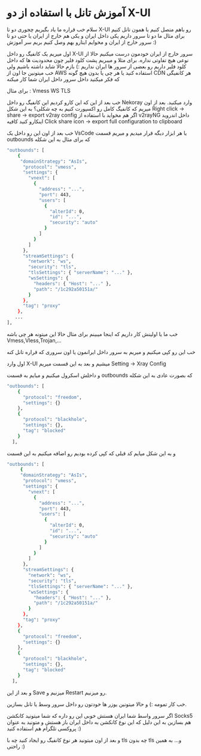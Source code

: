 # آموزش تانل با استفاده از دو X-UI 
سلام خب قراره ما یاد بگیریم چجوری دو تا X-UI رو باهم متصل کنیم یا همون تانل کنیم برای مثال ما دو تا سرور داریم یکی داخل ایران و یکی هم خارج از ایران یا حتی دو تا سرور خارج از ایران و مخوایم اینارو بهم وصل کنیم بریم سر آموزش :)

اول میریم یک کانفیگ رو داخل X-UI سرور خارج از ایران خودمون درست میکنیم حالا از نوعی هیچ تفاوتی نداره. برای مثلا و میبریم پشت کلود فلیر چون محدودیت ها که داخل کلود فلیر داریم رو بعضی از سرور ها ایران نداریم :) بازم حالا شاید داشته باشیم ولی خب میتونین جا اون از AWS استفاده کنید یا هر چی یا بدون هیچ گونه CDN هر کانفیگی که فکر میکنید داخل سرور داخل ایران شما کار میکنه


برای مثال :
Vmess WS TLS 

خب بعد از این که این کارو کردیم این کانفیگ رو داخل Nekoray وارد میکنید. بعد از اون میریم که کانفیگ کامل رو اکسپورت کنیم به چه شکلی؟ به این شکل 
Right click -> share -> export v2ray config
اگر هم مخواید با استفاده از v2rayNG داخل اندروید اینکارو کنید کافیه 
Click share icon ->  export full configuration to clipboard

خب بعد از اون این رو داخل یک VsCode یا هر ابزار دیگه قرار میدیم و میریم قسمت outbounds که برای مثال به این شکله

```bash
"outbounds": [
    {
     "domainStrategy": "AsIs",
      "protocol": "vmess",
      "settings": {
        "vnext": [
          {
            "address": "...",
            "port": 443,
            "users": [
              {
                "alterId": 0,
                "id": "...",
                "security": "auto"
              }
            ]
          }
        ]
      },
      "streamSettings": {
        "network": "ws",
        "security": "tls",
        "tlsSettings": { "serverName": "..." },
        "wsSettings": {
          "headers": { "Host": "..." },
          "path": "/1c292a50151a/"
        }
      },
      "tag": "proxy"
    },
   ...
],
```

خب ما یا اولینش کار داریم که اینجا میبینم برای مثال حالا این میتونه هر چی باشه Vmess,Vless,Trojan,... 

خب این رو کپی میکنیم و میریم به سرور داخل ایرانمون یا اون سروری که قراره تانل کنه

اول وارد X-UI میشیم و بعد به این قسمت میریم
Setting -> Xray Config

و داخلش اسکرول میکنیم و میایم به قسمت outbounds که بصورت عادی به این شکله

```bash
"outbounds": [
    {
      "protocol": "freedom",
      "settings": {}
    },
    {
      "protocol": "blackhole",
      "settings": {},
      "tag": "blocked"
    }
  ],
``` 

و به این شکل میایم کد قبلی که کپی کرده بودیم رو اضافه میکنیم به این قسمت


```bash
"outbounds": [
     {
     "domainStrategy": "AsIs",
      "protocol": "vmess",
      "settings": {
        "vnext": [
          {
            "address": "...",
            "port": 443,
            "users": [
              {
                "alterId": 0,
                "id": "...",
                "security": "auto"
              }
            ]
          }
        ]
      },
      "streamSettings": {
        "network": "ws",
        "security": "tls",
        "tlsSettings": { "serverName": "..." },
        "wsSettings": {
          "headers": { "Host": "..." },
          "path": "/1c292a50151a/"
        }
      },
      "tag": "proxy"
    },
    {
      "protocol": "freedom",
      "settings": {}
    },
    {
      "protocol": "blackhole",
      "settings": {},
      "tag": "blocked"
    }
  ],
``` 

و بعد از این  Save میزنیم و Restart رو میزنیم.

خب کار تمومه :) و حالا میتونین یوزر ها خودتون رو داخل سرور وسط یا تانل بسازین.

اگر سرور واسط شما ایران هستش خوبی این رو داره که شما میتونید کانکشن Socks5 هم بسازین به این دلیل که این نوع کانکشن به داخل ایران باز هستش و متونید به عنوان پروکسی تلگرام هم استفاده کنید :)

و بعد از اون میتونید هر نوع کانفیگ رو ایجاد کنید چه با tls چه بدون tls و... به همین راحتی :)
